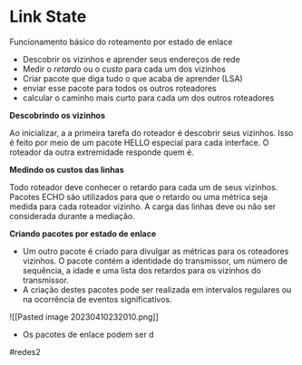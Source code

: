 
# Link State

Funcionamento básico do roteamento por estado de enlace

- Descobrir os vizinhos e aprender seus endereços de rede
- Medir o *retardo* ou o *custo* para cada um dos vizinhos
- Criar pacote que diga tudo o que acaba de aprender (LSA)
- enviar esse pacote para todos os outros roteadores
- calcular o caminho mais curto para cada um dos outros roteadores

**Descobrindo os vizinhos**

Ao inicializar, a a primeira tarefa do roteador é descobrir seus vizinhos. Isso é feito por meio de um pacote HELLO especial para cada interface. O roteador da outra extremidade responde quem é.

**Medindo os custos das linhas**

Todo roteador deve conhecer o retardo para cada um de seus vizinhos. Pacotes ECHO são utilizados para que o retardo ou uma métrica seja medida para cada roteador vizinho. A carga das linhas deve ou não ser considerada durante a mediação.

**Criando pacotes por estado de enlace**

- Um outro pacote é criado para divulgar as métricas para os roteadores vizinhos. O pacote contém a identidade do transmissor, um número de sequência, a idade e uma lista dos retardos para os vizinhos do transmissor.
- A criação destes pacotes pode ser realizada em intervalos regulares ou na ocorrência de eventos significativos.

![[Pasted image 20230410232010.png]]

- Os pacotes de enlace podem ser d

#redes2

